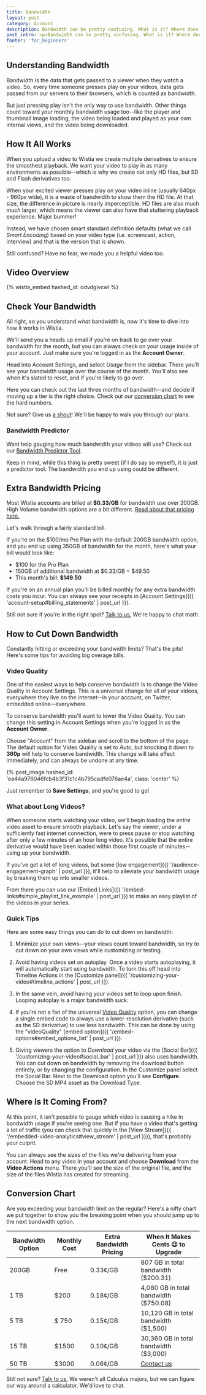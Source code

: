```yaml
---
title: Bandwidth
layout: post
category: Account
description: Bandwidth can be pretty confusing. What is it? Where does it go? And how did I use it all? Fear not! We're here to help. Let's walk through how Wistia does bandwidth, how to see your bandwidth, and some tips to save you from overages!
post_intro: <p>Bandwidth can be pretty confusing. What is it? Where does it go? And how did I use it all? Fear not! We're here to help. Let's walk through how Wistia does bandwidth, how to see your bandwidth, and some tips to save you from using more than you bargained for!</p>
footer: 'for_beginners'
---
```


## Understanding Bandwidth

Bandwidth is the data that gets passed to a viewer when they watch a video.
So, every time someone presses play on your videos, data gets passed from our
servers to their browsers, which is counted as bandwidth.

But just pressing play isn't the only way to use bandwidth. Other things count
toward your monthly bandwidth usage too--like the player and thumbnail image
loading, the video being loaded and played as your own internal views,
and the video being downloaded.

## How It All Works

When you upload a video to Wistia we create multiple derivatives to ensure the
smoothest playback. We want your video to play in as many environments as
possible--which is why we create not only HD files, but SD and Flash derivatives
too.

When your excited viewer presses play on your video inline (usually 640px -
960px wide), it is a waste of bandwidth to show them the HD file. At that size,
the difference in picture is nearly imperceptible. HD files are also much *much*
larger, which means the viewer can also have that stuttering playback
experience. Major bummer!

Instead, we have chosen smart standard definition defaults (what we call *Smart Encoding*)
based on your video type (i.e. screencast, action, interview) and that is the
version that is shown.

Still confused? Have no fear, we made you a helpful video too.

## Video Overview

{% wistia_embed hashed_id: odvdgivcwl %}

## Check Your Bandwidth

All right, so you understand *what* bandwidth is, now it's time to dive into how
it works in Wistia.

We'll send you a heads up email if you're on track to go over your bandwidth for
the month, but you can always check on your usage inside of your account. Just
make sure you're logged in as the **Account Owner**.

Head into Account Settings, and select *Usage* from the sidebar. There you'll
see your bandwidth usage over the course of the month. You'll also see when it's
slated to reset, and if you're likely to go over.

Here you can check out the last three months of bandwidth--and decide if moving
up a tier is the right choice. Check out our [conversion chart](#conversion_chart)
to see the hard numbers.

Not sure? Give us [a shout](http://wistia.com/support/contact)! We'll be happy to walk you through our plans.

### Bandwidth Predictor

Want help gauging how much bandwidth your videos will use? Check out our
[Bandwidth Predictor Tool](http://wistia.com/pricing/bandwidth_predictor).

Keep in mind, while this thing is pretty sweet (if I do say so myself), it *is*
just a predictor tool. The bandwidth you end up using could be different.

## Extra Bandwidth Pricing

Most Wistia accounts are billed at **$0.33/GB** for bandwidth use over 200GB. High
Volume bandwidth options are a bit different. [Read about that pricing here.](http://wistia.com/pricing/highvolume)

Let's walk through a fairly standard bill.

If you're on the $100/mo Pro Plan with the default 200GB bandwidth option, and you end up using 350GB of bandwidth for
the month, here's what your bill would look like:

- $100 for the Pro Plan
- 150GB of additional bandwidth at $0.33/GB = $49.50
- This month's bill: **$149.50**

If you're on an annual plan you'll be billed monthly for any extra bandwidth costs you incur.
You can always see your receipts in [Account Settings]({{ 'account-setup#billing_statements' | post_url }}).

Still not sure if you're in the right spot? [Talk to us.](http://wistia.com/support/contact)
We're happy to chat math.

## How to Cut Down Bandwidth

Constantly hitting or exceeding your bandwidth limits? That's the pits! Here's
some tips for avoiding big overage bills.

### Video Quality

One of the easiest ways to help conserve bandwidth is to change the Video Quality in
Account Settings. This is a universal change for all of your videos, everywhere
they live on the internet--in your account, on Twitter, embedded online--everywhere.

To conserve bandwidth you'll want to lower the Video Quality. You can change
this setting in Account Settings when you're logged in as the **Account Owner**.

Choose "Account" from the sidebar and scroll to the bottom of the page. The default option
for Video Quality is set to *Auto*, but knocking it down to **360p** will help to
conserve bandwidth. This change will take effect immediately, and can always be
undone at any time.

{% post_image hashed_id: 'ea44a976046fcb4b3f31c1c4b795cadfe076ae4a', class: 'center' %}

Just remember to **Save Settings**, and you're good to go!

### What about Long Videos?

When someone starts watching your video, we'll begin loading the *entire* video
asset to ensure smooth playback. Let's say the viewer, under a sufficiently fast
internet connection, were to press pause or stop watching after only a few
minutes of an hour long video. It's possible that the entire derivative would
have been loaded within those first couple of minutes--using up your bandwidth.

If you've got a lot of long videos, but some
[low engagement]({{ '/audience-engagement-graph' | post_url }}), it'll help to
alleviate your bandwidth usage by breaking them up into smaller videos.

From there you can use our [Embed Links]({{ '/embed-links#simple_playlist_link_example' | post_url }})
to make an easy playlist of the videos in your series.

### Quick Tips

Here are some easy things you can do to cut down on bandwidth:

1. Minimize your own views&mdash;your views count toward bandwidth, so try to cut
down on your own views while customizing or testing.

2. Avoid having videos set on autoplay. Once a video starts autoplaying, it will
 automatically start using bandwidth. To turn this off head into Timeline
 Actions in the [Customize panel]({{ '/customizing-your-video#timeline_actions' | post_url }}).

3. In the same vein, avoid having your videos set to loop upon finish. Looping
autoplay is a major bandwidth suck.

4. If you're not a fan of the universal [Video Quality](#video_quality) option,
you can change a single embed code to always use a lower-resolution
derivative (such as the SD derivative) to use less bandwidth. This can be done
by using the "videoQuality" [embed option]({{ '/embed-options#embed_options_list' | post_url }}).

5. Giving viewers the option to *Download* your video via the
[Social Bar]({{ '/customizing-your-video#social_bar' | post_url }}) also uses
bandwidth. You can cut down on bandwidth by removing the download button
entirely, or by changing the configuration. In the Customize panel select the
Social Bar. Next to the Download option you'll see **Configure**. Choose the SD
MP4 asset as the Download Type.

## Where Is It Coming From?

At this point, it isn't possible to gauge which video is causing a hike in
bandwidth usage if you're seeing one. But if you have a video that's getting a
lot of traffic (you can check that quickly in the [View Stream]({{ '/embedded-video-analytics#view_stream' | post_url }})), that's
probably your culprit.

You can always see the sizes of the files we're delivering from your account.
Head to any video in your account and choose **Download** from the **Video Actions**
menu. There you'll see the size of the original file, and the size of the files
Wistia has created for streaming.

## Conversion Chart

Are you exceeding your bandwidth limit on the regular? Here's a nifty chart we
put together to show you the breaking point when you should jump up to the next
bandwidth option.

Bandwidth Option| Monthly Cost | Extra Bandwidth Pricing | When It Makes Cents 😉 to Upgrade
-----|----------------|---------|------------
200GB | Free | 0.33¢/GB | 807 GB in total bandwidth ($200.31)
1 TB | $200 | 0.18¢/GB | 4,080 GB in total bandwidth ($750.08)
5 TB | $ 750 | 0.15¢/GB | 10,120 GB in total bandwidth ($1,500)
15 TB | $1500 | 0.10¢/GB | 30,360 GB in total bandwidth ($3,000)
50 TB | $3000 | 0.06¢/GB | [Contact us](http://wistia.com/support/contact)

Still not sure? [Talk to us.](http://wistia.com/support/contact) We weren't all
Calculus majors, but we can figure our way around a calculator. We'd love to
chat.
